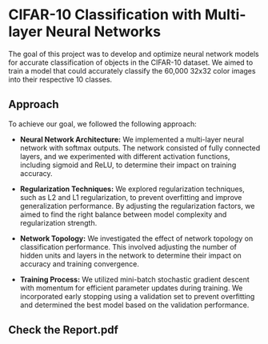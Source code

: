 # CIFAR-10 Classification with Multi-layer Neural Networks

The goal of this project was to develop and optimize neural network models for accurate classification of objects in the CIFAR-10 dataset. We aimed to train a model that could accurately classify the 60,000 32x32 color images into their respective 10 classes.

## Approach

To achieve our goal, we followed the following approach:

- **Neural Network Architecture:** We implemented a multi-layer neural network with softmax outputs. The network consisted of fully connected layers, and we experimented with different activation functions, including sigmoid and ReLU, to determine their impact on training accuracy.

- **Regularization Techniques:** We explored regularization techniques, such as L2 and L1 regularization, to prevent overfitting and improve generalization performance. By adjusting the regularization factors, we aimed to find the right balance between model complexity and regularization strength.

- **Network Topology:** We investigated the effect of network topology on classification performance. This involved adjusting the number of hidden units and layers in the network to determine their impact on accuracy and training convergence.

- **Training Process:** We utilized mini-batch stochastic gradient descent with momentum for efficient parameter updates during training. We incorporated early stopping using a validation set to prevent overfitting and determined the best model based on the validation performance.


## Check the Report.pdf
